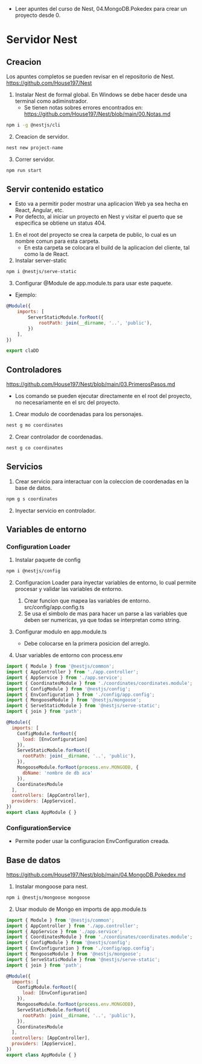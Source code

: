 - Leer apuntes del curso de Nest, 04.MongoDB.Pokedex para crear un proyecto desde 0.
# Servidor Nest
## Creacion
Los apuntes completos se pueden revisar en el repositorio de Nest. https://github.com/House197/Nest

1. Instalar Nest de formal global. En Windows se debe hacer desde una terminal como adiminstrador.
    - Se tienen notas sobres errores encontrados en: https://github.com/House197/Nest/blob/main/00.Notas.md

```bash
npm i -g @nestjs/cli
```

2. Creacion de servidor.

```bash
nest new project-name
```

3. Correr servidor.

```bash
npm run start
```

## Servir contenido estatico 
- Esto va a permitir poder mostrar una aplicacion Web ya sea hecha en React, Angular, etc.
- Por defecto, al iniciar un proyecto en Nest y visitar el puerto que se especifica se obtiene un status 404.

1. En el root del proyecto se crea la carpeta de public, lo cual es un nombre comun para esta carpeta.
    - En esta carpeta se colocara el build de la aplicacion del cliente, tal como la de React.
2. Instalar server-static
```bash
npm i @nestjs/serve-static
```

3. Configurar @Module de app.module.ts para usar este paquete.
- Ejemplo:

```js
@Module({
    imports: [
        ServerStaticModule.forRoot({
            rootPath: join(__dirname, '..', 'public'),
        })
    ],
})

export claDD 
```

## Controladores
https://github.com/House197/Nest/blob/main/03.PrimerosPasos.md

- Los comando se pueden ejecutar directamente en el root del proyecto, no necesariamente en el src del proyecto.

1. Crear modulo de coordenadas para los personajes.

```bash
nest g mo coordinates
```

2. Crear controlador de coordenadas.

```bash
nest g co coordinates
```

## Servicios
1. Crear servicio para interactuar con la coleccion de coordenadas en la base de datos.

```bash
npm g s coordinates
```

2. Inyectar servicio en controlador.

## Variables de entorno
### Configuration Loader
1. Instalar paquete de config

```bash
npm i @nestjs/config
```

2. Configuracion Loader para inyectar variables de entorno, lo cual permite procesar y validar las variables de entorno.
    1. Crear funcion que mapea las variables de entorno. src/config/app.config.ts
    2. Se usa el simbolo de mas para hacer un parse a las variables que deben ser numericas, ya que todas se interpretan como string.


2. Configurar modulo en app.module.ts
    - Debe colocarse en la primera posicion del arreglo.
    
3. Usar variables de entorno con process.env


```javascript
import { Module } from '@nestjs/common';
import { AppController } from './app.controller';
import { AppService } from './app.service';
import { CoordinatesModule } from './coordinates/coordinates.module';
import { ConfigModule } from '@nestjs/config';
import { EnvConfiguration } from './config/app.config';
import { MongooseModule } from '@nestjs/mongoose';
import { ServeStaticModule } from '@nestjs/serve-static';
import { join } from 'path';

@Module({
  imports: [
    ConfigModule.forRoot({
      load: [EnvConfiguration]
    }),
    ServeStaticModule.forRoot({
      rootPath: join(__dirname, '..', 'public'),
    }),
    MongooseModule.forRoot(process.env.MONGODB, {
      dbName: 'nombre de db aca'
    }),
    CoordinatesModule
  ],
  controllers: [AppController],
  providers: [AppService],
})
export class AppModule { }

```

### ConfigurationService
- Permite poder usar la configuracion EnvConfiguration creada.

## Base de datos
https://github.com/House197/Nest/blob/main/04.MongoDB.Pokedex.md
1. Instalar mongoose para nest.

```bash
npm i @nestjs/mongoose mongoose
```

2. Usar modulo de Mongo en imports de app.module.ts

```javascript
import { Module } from '@nestjs/common';
import { AppController } from './app.controller';
import { AppService } from './app.service';
import { CoordinatesModule } from './coordinates/coordinates.module';
import { ConfigModule } from '@nestjs/config';
import { EnvConfiguration } from './config/app.config';
import { MongooseModule } from '@nestjs/mongoose';
import { ServeStaticModule } from '@nestjs/serve-static';
import { join } from 'path';

@Module({
  imports: [
    ConfigModule.forRoot({
      load: [EnvConfiguration]
    }),
    MongooseModule.forRoot(process.env.MONGODB),
    ServeStaticModule.forRoot({
      rootPath: join(__dirname, '..', 'public'),
    }),
    CoordinatesModule
  ],
  controllers: [AppController],
  providers: [AppService],
})
export class AppModule { }

```